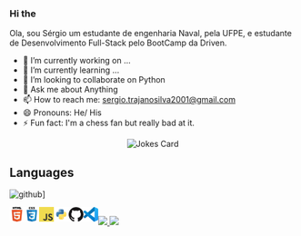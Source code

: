 ### Hi the

Ola, sou Sérgio um estudante de engenharia Naval, pela UFPE, e estudante de Desenvolvimento Full-Stack pelo BootCamp da Driven. 


- 🔭 I’m currently working on ...
- 🌱 I’m currently learning ...
- 👯 I’m looking to collaborate on Python
- 💬 Ask me about Anything
- 📫 How to reach me: sergio.trajanosilva2001@gmail.com
- 😄 Pronouns: He/ His
- ⚡ Fun fact: I'm a chess fan but really bad at it.

<p align="center">
   <img src="https://readme-jokes.vercel.app/api?hideBorder&theme=darcula" alt="Jokes Card"/>
</p>

## Languages

![github](https://img.shields.io/badge/GitHub-000000?style=for-the-badge&logo=GitHub&logoColor=white)]

<div>
<img align="left" alt="HTML5" width="26px" src="https://raw.githubusercontent.com/github/explore/80688e429a7d4ef2fca1e82350fe8e3517d3494d/topics/html/html.png" />
<img align="left" alt="CSS3" width="26px" src="https://raw.githubusercontent.com/github/explore/80688e429a7d4ef2fca1e82350fe8e3517d3494d/topics/css/css.png" />
<img align="left" alt="JavaScript" width="26px" src="https://raw.githubusercontent.com/github/explore/80688e429a7d4ef2fca1e82350fe8e3517d3494d/topics/javascript/javascript.png" />
<img align="left" alt="python" width="26px" src="https://raw.githubusercontent.com/github/explore/80688e429a7d4ef2fca1e82350fe8e3517d3494d/topics/python/python.png" />
<img align="left" alt="GitHub" width="26px" src="https://raw.githubusercontent.com/github/explore/78df643247d429f6cc873026c0622819ad797942/topics/github/github.png" />
<img align="left" alt="Visual Studio Code" width="26px" src="https://raw.githubusercontent.com/github/explore/80688e429a7d4ef2fca1e82350fe8e3517d3494d/topics/visual-studio-code/visual-studio-code.png" />
</div>



## <p>
<a href="https://github.com/SergioTrajano">
<img height="180em" src="https://github-readme-stats.vercel.app/api/top-langs/?username=SergioTrajano&layout=compact&langs_count=7&theme=dracula"/>
<img height="180em" src="https://github-readme-stats.vercel.app/api?username=SergioTrajano&show_icons=true&theme=dracula&include_all_commits=true&count_private=true"/>
<p>
